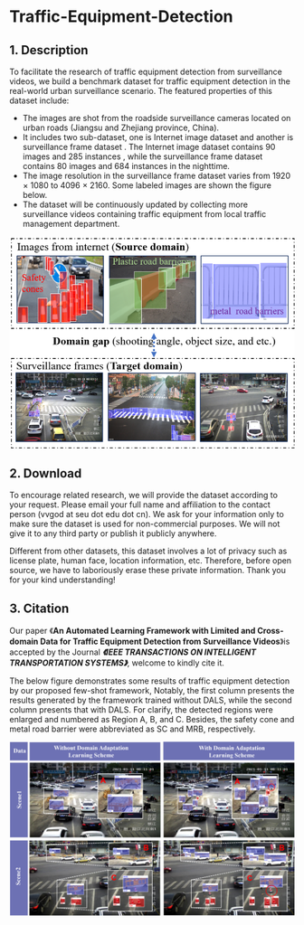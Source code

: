 # Traffic-Equipment-Detection
## 1. Description 

To facilitate the research of traffic equipment detection from surveillance videos,  we build a  benchmark dataset for  traffic equipment detection in the real-world urban surveillance scenario. The featured properties of this dataset include:

- The images are shot from the roadside surveillance cameras located on urban roads (Jiangsu and Zhejiang province, China).
- It includes two sub-dataset, one is Internet image dataset and another is surveillance frame dataset . The Internet image dataset contains 90 images and 285 instances , while the surveillance frame dataset contains 80 images and 684 instances in the nighttime. 
- The image resolution in the surveillance frame dataset varies from 1920 × 1080 to 4096 × 2160. Some labeled images are shown the figure below. 
- The dataset will be continuously updated by collecting more surveillance videos containing traffic equipment from local traffic management department.

![1](1.png)

## 2. Download

To encourage related research, we will provide the dataset according to your request. Please email your full name and affiliation to the contact person (vvgod at seu dot edu dot cn). We ask for your information only to make sure the dataset is used for non-commercial purposes. We will not give it to any third party or publish it publicly anywhere. 

Different from other datasets, this dataset involves a lot of privacy such as license plate, human face, location information, etc. Therefore, before open source, we have to laboriously erase these private information. Thank you for your kind understanding!

## 3. Citation

Our  paper 《**An Automated Learning Framework with Limited and Cross-domain Data for Traffic Equipment Detection from Surveillance Videos**》is accepted by the Journal ***《IEEE TRANSACTIONS ON INTELLIGENT TRANSPORTATION SYSTEMS》***,   welcome to kindly cite it.

The below figure demonstrates some results of traffic equipment detection by our proposed few-shot framework, Notably, the first column presents the results generated by the framework trained without DALS, while the second column presents that with DALS. For clarify, the detected regions were enlarged and numbered as Region A, B, and C. Besides, the safety cone and metal road barrier were abbreviated as SC and MRB, respectively.

![2](9.png)
